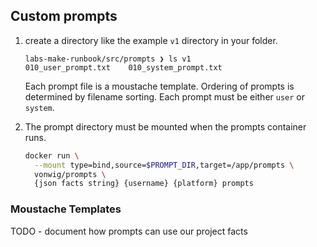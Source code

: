 ## Custom prompts

1.  create a directory like the example `v1` directory in your folder.

    ```
    labs-make-runbook/src/prompts ❯ ls v1
    010_user_prompt.txt    010_system_prompt.txt
    ```

    Each prompt file is a moustache template.  Ordering of prompts is 
    determined by filename sorting.  Each prompt must be either `user` 
    or `system`.

2.  The prompt directory must be mounted when the prompts container runs.

    ```sh
    docker run \
      --mount type=bind,source=$PROMPT_DIR,target=/app/prompts \
      vonwig/prompts \
      {json facts string} {username} {platform} prompts

    ```

### Moustache Templates

TODO - document how prompts can use our project facts


